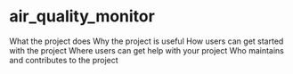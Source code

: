 # air_quality_monitor
What the project does
Why the project is useful
How users can get started with the project
Where users can get help with your project
Who maintains and contributes to the project

